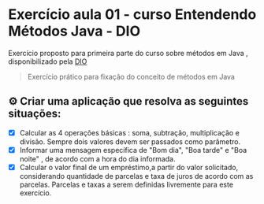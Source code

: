 # Exercício aula 01 - curso Entendendo Métodos Java - DIO

Exercício proposto para primeira parte do curso sobre métodos em Java , disponibilizado pela [DIO](https://web.dio.me/course/entendendo-metodos-java/learning/1d32857c-8137-4b87-8a1c-474300f71648/?back=/browse)



> Exercício prático para fixação do conceito de métodos em Java

## ⚙️ Criar uma aplicação que resolva as seguintes situações:

  - [x] Calcular as 4 operações básicas : soma, subtração, multiplicação e divisão. Sempre dois valores devem ser passados como parâmetro.
  - [x] Informar uma mensagem específica de "Bom dia", "Boa tarde" e "Boa noite" , de acordo com a hora do dia informada.
  - [x] Calcular o valor final de um empréstimo,a partir do valor solicitado, considerando quantidade de parcelas e taxa de juros de acordo com as parcelas.
  Parcelas e taxas a serem definidas livremente para este exercício.
